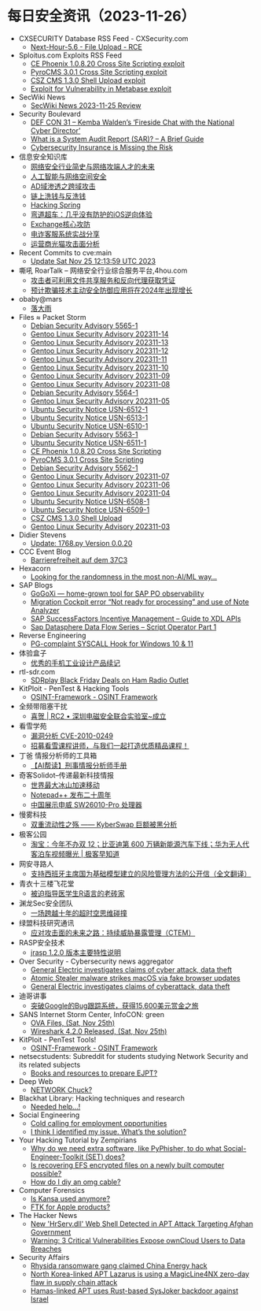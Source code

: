 # 每日安全资讯（2023-11-26）

- CXSECURITY Database RSS Feed - CXSecurity.com
  - [Next-Hour-5.6 - File Upload - RCE](https://cxsecurity.com/issue/WLB-2023110028)
- Sploitus.com Exploits RSS Feed
  - [CE Phoenix 1.0.8.20 Cross Site Scripting exploit](https://sploitus.com/exploit?id=PACKETSTORM:175897&utm_source=rss&utm_medium=rss)
  - [PyroCMS 3.0.1 Cross Site Scripting exploit](https://sploitus.com/exploit?id=PACKETSTORM:175896&utm_source=rss&utm_medium=rss)
  - [CSZ CMS 1.3.0 Shell Upload exploit](https://sploitus.com/exploit?id=PACKETSTORM:175889&utm_source=rss&utm_medium=rss)
  - [Exploit for Vulnerability in Metabase exploit](https://sploitus.com/exploit?id=AB17E508-1489-503A-B246-957E6771FFA2&utm_source=rss&utm_medium=rss)
- SecWiki News
  - [SecWiki News 2023-11-25 Review](http://www.sec-wiki.com/?2023-11-25)
- Security Boulevard
  - [DEF CON 31 – Kemba Walden’s ‘Fireside Chat with the National Cyber Director’](https://securityboulevard.com/2023/11/def-con-31-kemba-waldens-fireside-chat-with-the-national-cyber-director/)
  - [What is a System Audit Report (SAR)? – A Brief Guide](https://securityboulevard.com/2023/11/what-is-a-system-audit-report-sar-a-brief-guide/)
  - [Cybersecurity Insurance is Missing the Risk](https://securityboulevard.com/2023/11/cybersecurity-insurance-is-missing-the-risk/)
- 信息安全知识库
  - [网络安全行业简史与网络攻端人才的未来](https://vipread.com/library/topic/3980)
  - [人工智能与网络空间安全](https://vipread.com/library/topic/3981)
  - [AD域渗透之跨域攻击](https://vipread.com/library/topic/3982)
  - [链上洗钱与反洗钱](https://vipread.com/library/topic/3983)
  - [Hacking Spring](https://vipread.com/library/topic/3984)
  - [弯道超车：几乎没有防护的iOS逆向体验](https://vipread.com/library/topic/3985)
  - [Exchange核心攻防](https://vipread.com/library/topic/3986)
  - [电诈客服系统实战分享](https://vipread.com/library/topic/3987)
  - [运营商光猫攻击面分析](https://vipread.com/library/topic/3988)
- Recent Commits to cve:main
  - [Update Sat Nov 25 12:13:59 UTC 2023](https://github.com/trickest/cve/commit/47021c9d2e196f9a9ffdc90a5d364d8ae8025ac8)
- 嘶吼 RoarTalk – 网络安全行业综合服务平台,4hou.com
  - [攻击者可利用文件共享服务和反向代理获取凭证](https://www.4hou.com/posts/4vj2)
  - [预计欺骗技术主动安全防御应用将在2024年出现增长](https://www.4hou.com/posts/onoz)
- obaby@mars
  - [落大雨](https://h4ck.org.cn/2023/11/14576)
- Files ≈ Packet Storm
  - [Debian Security Advisory 5565-1](https://packetstormsecurity.com/files/175912/dsa-5565-1.txt)
  - [Gentoo Linux Security Advisory 202311-14](https://packetstormsecurity.com/files/175911/glsa-202311-14.txt)
  - [Gentoo Linux Security Advisory 202311-13](https://packetstormsecurity.com/files/175910/glsa-202311-13.txt)
  - [Gentoo Linux Security Advisory 202311-12](https://packetstormsecurity.com/files/175909/glsa-202311-12.txt)
  - [Gentoo Linux Security Advisory 202311-11](https://packetstormsecurity.com/files/175908/glsa-202311-11.txt)
  - [Gentoo Linux Security Advisory 202311-10](https://packetstormsecurity.com/files/175907/glsa-202311-10.txt)
  - [Gentoo Linux Security Advisory 202311-09](https://packetstormsecurity.com/files/175906/glsa-202311-09.txt)
  - [Gentoo Linux Security Advisory 202311-08](https://packetstormsecurity.com/files/175905/glsa-202311-08.txt)
  - [Debian Security Advisory 5564-1](https://packetstormsecurity.com/files/175904/dsa-5564-1.txt)
  - [Gentoo Linux Security Advisory 202311-05](https://packetstormsecurity.com/files/175903/glsa-202311-05.txt)
  - [Ubuntu Security Notice USN-6512-1](https://packetstormsecurity.com/files/175902/USN-6512-1.txt)
  - [Ubuntu Security Notice USN-6513-1](https://packetstormsecurity.com/files/175901/USN-6513-1.txt)
  - [Ubuntu Security Notice USN-6510-1](https://packetstormsecurity.com/files/175900/USN-6510-1.txt)
  - [Debian Security Advisory 5563-1](https://packetstormsecurity.com/files/175899/dsa-5563-1.txt)
  - [Ubuntu Security Notice USN-6511-1](https://packetstormsecurity.com/files/175898/USN-6511-1.txt)
  - [CE Phoenix 1.0.8.20 Cross Site Scripting](https://packetstormsecurity.com/files/175897/cephoenix10820-xss.txt)
  - [PyroCMS 3.0.1 Cross Site Scripting](https://packetstormsecurity.com/files/175896/pyrocms301-xss.txt)
  - [Debian Security Advisory 5562-1](https://packetstormsecurity.com/files/175895/dsa-5562-1.txt)
  - [Gentoo Linux Security Advisory 202311-07](https://packetstormsecurity.com/files/175894/glsa-202311-07.txt)
  - [Gentoo Linux Security Advisory 202311-06](https://packetstormsecurity.com/files/175893/glsa-202311-06.txt)
  - [Gentoo Linux Security Advisory 202311-04](https://packetstormsecurity.com/files/175892/glsa-202311-04.txt)
  - [Ubuntu Security Notice USN-6508-1](https://packetstormsecurity.com/files/175891/USN-6508-1.txt)
  - [Ubuntu Security Notice USN-6509-1](https://packetstormsecurity.com/files/175890/USN-6509-1.txt)
  - [CSZ CMS 1.3.0 Shell Upload](https://packetstormsecurity.com/files/175889/cszcms130-shell.txt)
  - [Gentoo Linux Security Advisory 202311-03](https://packetstormsecurity.com/files/175888/glsa-202311-03.txt)
- Didier Stevens
  - [Update: 1768.py Version 0.0.20](https://blog.didierstevens.com/2023/11/25/update-1768-py-version-0-0-20/)
- CCC Event Blog
  - [Barrierefreiheit auf dem 37C3](https://events.ccc.de/2023/11/25/37c3-a11y/)
- Hexacorn
  - [Looking for the randomness in the most non-AI/ML way…](https://www.hexacorn.com/blog/2023/11/25/looking-for-the-randomness-in-the-most-non-ai-ml-way/)
- SAP Blogs
  - [GoGoXi — home-grown tool for SAP PO observability](https://blogs.sap.com/2023/11/25/gogoxi-home-grown-tool-for-sap-po-observability/)
  - [Migration Cockpit error “Not ready for processing” and use of Note Analyzer](https://blogs.sap.com/2023/11/25/migration-cockpit-error-not-ready-for-processing-and-use-of-note-analyzer/)
  - [SAP SuccessFactors Incentive Management – Guide to XDL APIs](https://blogs.sap.com/2023/11/25/sap-successfactors-incentive-management-guide-to-xdl-apis/)
  - [Sap Datasphere Data Flow Series –  Script Operator Part 1](https://blogs.sap.com/2023/11/25/sap-datasphere-data-flow-series-script-operator-part-1/)
- Reverse Engineering
  - [PG-complaint SYSCALL Hook for Windows 10 & 11](https://www.reddit.com/r/ReverseEngineering/comments/183wozm/pgcomplaint_syscall_hook_for_windows_10_11/)
- 体验盒子
  - [优秀的手机工业设计产品续记](https://www.uedbox.com/post/69214/)
- rtl-sdr.com
  - [SDRplay Black Friday Deals on Ham Radio Outlet](https://www.rtl-sdr.com/sdrplay-black-friday-deals-on-ham-radio-outlet/)
- KitPloit - PenTest & Hacking Tools
  - [OSINT-Framework - OSINT Framework](http://www.kitploit.com/2023/11/osint-framework-osint-framework.html)
- 全频带阻塞干扰
  - [喜贺 | RC2 • 深圳电磁安全联合实验室~成立](https://mp.weixin.qq.com/s?__biz=MzIzMzE2OTQyNA==&mid=2648956555&idx=1&sn=05513e715db4efa315c7ed119dbc13f3&chksm=f09ec9f4c7e940e2f8348835d26e20bd33fb1b4c7e48f538ab2bfd43cfd224aa33b25b5a8217&scene=58&subscene=0#rd)
- 看雪学苑
  - [漏洞分析 CVE-2010-0249](https://mp.weixin.qq.com/s?__biz=MjM5NTc2MDYxMw==&mid=2458529430&idx=1&sn=ca811cbbc75e4ef8d98569a58116ca70&chksm=b18d1e1c86fa970a884fc93ce97da51d83ffb6b1d0e2e8556e032aa51e72178b5ed18e8b03dc&scene=58&subscene=0#rd)
  - [招募看雪课程讲师，与我们一起打造优质精品课程！](https://mp.weixin.qq.com/s?__biz=MjM5NTc2MDYxMw==&mid=2458529430&idx=2&sn=418942631868ce1e6759b251a24415c6&chksm=b18d1e1c86fa970a191ec12d26af2f9bec9c6206aafeff1e8399a8b1a5f7290665dc4a56a848&scene=58&subscene=0#rd)
- 丁爸 情报分析师的工具箱
  - [【AI帮读】刑事情报分析师手册](https://mp.weixin.qq.com/s?__biz=MzI2MTE0NTE3Mw==&mid=2651140689&idx=1&sn=f6822325d0d164f73805297c76046d3d&chksm=f1af456bc6d8cc7de911d3891a07bb71c88172682c25e5c9b7b940f0eae1a9c3ef98b645925d&scene=58&subscene=0#rd)
- 奇客Solidot–传递最新科技情报
  - [世界最大冰山加速移动](https://www.solidot.org/story?sid=76720)
  - [Notepad++ 发布二十周年](https://www.solidot.org/story?sid=76719)
  - [中国展示申威 SW26010-Pro 处理器](https://www.solidot.org/story?sid=76718)
- 慢雾科技
  - [双重流动性之殇 —— KyberSwap 巨额被黑分析](https://mp.weixin.qq.com/s?__biz=MzU4ODQ3NTM2OA==&mid=2247498958&idx=1&sn=5199607e0b131ddc60fa8f25d4732805&chksm=fdde8249caa90b5f943ddc3f726d41ba97b3766b994b0f2dea7b338927798b4d2d35865c4c4a&scene=58&subscene=0#rd)
- 极客公园
  - [淘宝：今年不办双 12；比亚迪第 600 万辆新能源汽车下线；华为无人代客泊车视频曝光 | 极客早知道](https://mp.weixin.qq.com/s?__biz=MTMwNDMwODQ0MQ==&mid=2653022949&idx=1&sn=20b93a6c18a9f67a6f3dc8be1e628c77&chksm=7e54975349231e456cb14e8b4565b859f78b38dfc631f2a48476d9fc27e5b0b7e7281b4ef33b&scene=58&subscene=0#rd)
- 网安寻路人
  - [支持西班牙主席国为基础模型建立的风险管理方法的公开信（全文翻译）](https://mp.weixin.qq.com/s?__biz=MzIxODM0NDU4MQ==&mid=2247500518&idx=1&sn=0143bf8948e7c57cc8e9176e31eee187&chksm=97e97f0ca09ef61afc7a32da9d2ee8d4f47d68de12df29692bb25569730e1c7f83de6f645e27&scene=58&subscene=0#rd)
- 青衣十三楼飞花堂
  - [被迫指导医学生R语言的老砖家](https://mp.weixin.qq.com/s?__biz=MzUzMjQyMDE3Ng==&mid=2247486977&idx=1&sn=0673502853c0f83b6c34fe5c2bca9ac7&chksm=fab2cd3ecdc544281e8ed79b649949b18a0a61e1f7922abba5121a48ec7c26c96087a7d9267f&scene=58&subscene=0#rd)
- 渊龙Sec安全团队
  - [一场跨越十年的超时空思维碰撞](https://mp.weixin.qq.com/s?__biz=Mzg4NTY0MDg1Mg==&mid=2247485150&idx=1&sn=cf003589168fc524c70dfb69591b1864&chksm=cfa49d25f8d31433cffa001261b56c53c3c7b9f4e44c8b2fb7865ed089404dd9b304c5e19795&scene=58&subscene=0#rd)
- 绿盟科技研究通讯
  - [应对攻击面的未来之路：持续威胁暴露管理（CTEM）](https://mp.weixin.qq.com/s?__biz=MzIyODYzNTU2OA==&mid=2247496246&idx=1&sn=7ee66574ad19adbf22127d495cbc49f7&chksm=e84c54e9df3bddff46568d5e20e8520fb24c7bb0bb56de4f1420983dc878f1778da11e197d4f&scene=58&subscene=0#rd)
- RASP安全技术
  - [jrasp 1.2.0 版本主要特性说明](https://mp.weixin.qq.com/s?__biz=Mzg5MjQ1OTkwMg==&mid=2247484677&idx=1&sn=8551cada792f5945a054611bd4bc07b1&chksm=c03c8b14f74b0202fc894f2e5b937dfa4399bc8de9a6f55ff2771f3473b03fff71cfde0f3975&scene=58&subscene=0#rd)
- Over Security - Cybersecurity news aggregator
  - [General Electric investigates claims of cyber attack, data theft](https://www.bleepingcomputer.com/news/security/general-electric-investigates-claims-of-cyber-attack-data-theft/)
  - [Atomic Stealer malware strikes macOS via fake browser updates](https://www.bleepingcomputer.com/news/security/atomic-stealer-malware-strikes-macos-via-fake-browser-updates/)
  - [General Electric investigates claims of cyberattack, data theft](https://www.bleepingcomputer.com/news/security/general-electric-investigates-claims-of-cyberattack-data-theft/)
- 迪哥讲事
  - [突破Google的Bug跟踪系统，获得15,600美元赏金之旅](https://mp.weixin.qq.com/s?__biz=MzIzMTIzNTM0MA==&mid=2247492762&idx=1&sn=b838c7973f17b0eb8d9e5ea5f3bb2f7c&chksm=e8a5eef9dfd267eff99a7e24931ec39682c6401cfc93f3433939d214b18576b16102407cd5ae&scene=58&subscene=0#rd)
- SANS Internet Storm Center, InfoCON: green
  - [OVA Files, (Sat, Nov 25th)](https://isc.sans.edu/diary/rss/30424)
  - [Wireshark 4.2.0 Released, (Sat, Nov 25th)](https://isc.sans.edu/diary/rss/30422)
- KitPloit - PenTest Tools!
  - [OSINT-Framework - OSINT Framework](http://www.kitploit.com/2023/11/osint-framework-osint-framework.html)
- netsecstudents: Subreddit for students studying Network Security and its related subjects
  - [Books and resources to prepare EJPT?](https://www.reddit.com/r/netsecstudents/comments/183mqii/books_and_resources_to_prepare_ejpt/)
- Deep Web
  - [NETWORK Chuck?](https://www.reddit.com/r/deepweb/comments/183isti/network_chuck/)
- Blackhat Library: Hacking techniques and research
  - [Needed help...!](https://www.reddit.com/r/blackhat/comments/183k2r2/needed_help/)
- Social Engineering
  - [Cold calling for employment opportunities](https://www.reddit.com/r/SocialEngineering/comments/183wle4/cold_calling_for_employment_opportunities/)
  - [I think I identified my issue. What’s the solution?](https://www.reddit.com/r/SocialEngineering/comments/183aivv/i_think_i_identified_my_issue_whats_the_solution/)
- Your Hacking Tutorial by Zempirians
  - [Why do we need extra software, like PyPhisher, to do what Social-Engineer-Toolkit (SET) does?](https://www.reddit.com/r/HowToHack/comments/183qjqm/why_do_we_need_extra_software_like_pyphisher_to/)
  - [Is recovering EFS encrypted files on a newly built computer possible?](https://www.reddit.com/r/HowToHack/comments/183d1j1/is_recovering_efs_encrypted_files_on_a_newly/)
  - [How do I diy an omg cable?](https://www.reddit.com/r/HowToHack/comments/183eo26/how_do_i_diy_an_omg_cable/)
- Computer Forensics
  - [Is Kansa used anymore?](https://www.reddit.com/r/computerforensics/comments/183nstw/is_kansa_used_anymore/)
  - [FTK for Apple products?](https://www.reddit.com/r/computerforensics/comments/183jr1i/ftk_for_apple_products/)
- The Hacker News
  - [New 'HrServ.dll' Web Shell Detected in APT Attack Targeting Afghan Government](https://thehackernews.com/2023/11/new-hrservdll-web-shell-detected-in-apt.html)
  - [Warning: 3 Critical Vulnerabilities Expose ownCloud Users to Data Breaches](https://thehackernews.com/2023/11/warning-3-critical-vulnerabilities.html)
- Security Affairs
  - [Rhysida ransomware gang claimed China Energy hack](https://securityaffairs.com/154785/cyber-crime/rhysida-ransomware-china-energy.html)
  - [North Korea-linked APT Lazarus is using a MagicLine4NX zero-day flaw in supply chain attack](https://securityaffairs.com/154765/apt/lazarus-magicline4nx-supply-chain-attack.html)
  - [Hamas-linked APT uses Rust-based SysJoker backdoor against Israel](https://securityaffairs.com/154748/malware/hamas-linked-apt-sysjoker-backdoor.html)
